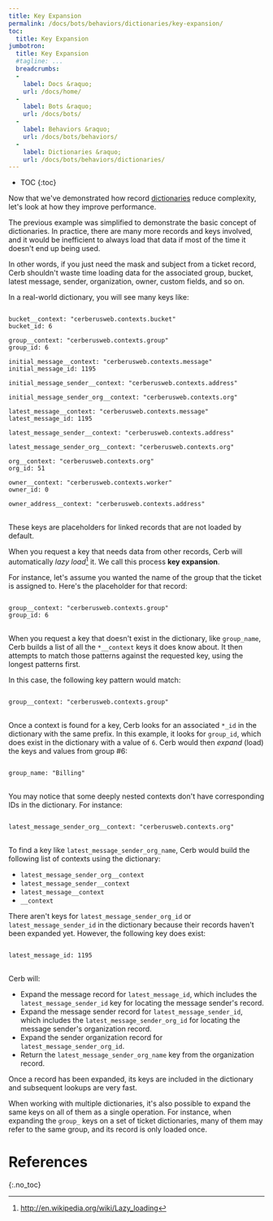 ```yaml
---
title: Key Expansion
permalink: /docs/bots/behaviors/dictionaries/key-expansion/
toc:
  title: Key Expansion
jumbotron:
  title: Key Expansion
  #tagline: ...
  breadcrumbs:
  -
    label: Docs &raquo;
    url: /docs/home/
  -
    label: Bots &raquo;
    url: /docs/bots/
  -
    label: Behaviors &raquo;
    url: /docs/bots/behaviors/
  -
    label: Dictionaries &raquo;
    url: /docs/bots/behaviors/dictionaries/
---
```


* TOC
{:toc}

Now that we've demonstrated how record [dictionaries](/docs/bots/behaviors/dictionaries/) reduce complexity, let's look at how they improve performance.

The previous example was simplified to demonstrate the basic concept of dictionaries.  In practice, there are many more records and keys involved, and it would be inefficient to always load that data if most of the time it doesn't end up being used.

In other words, if you just need the mask and subject from a ticket record, Cerb shouldn't waste time loading data for the associated group, bucket, latest message, sender, organization, owner, custom fields, and so on.

In a real-world dictionary, you will see many keys like:

<pre>
<code class="language-yaml">
bucket__context: "cerberusweb.contexts.bucket"
bucket_id: 6

group__context: "cerberusweb.contexts.group"
group_id: 6

initial_message__context: "cerberusweb.contexts.message"
initial_message_id: 1195

initial_message_sender__context: "cerberusweb.contexts.address"

initial_message_sender_org__context: "cerberusweb.contexts.org"

latest_message__context: "cerberusweb.contexts.message"
latest_message_id: 1195

latest_message_sender__context: "cerberusweb.contexts.address"

latest_message_sender_org__context: "cerberusweb.contexts.org"

org__context: "cerberusweb.contexts.org"
org_id: 51

owner__context: "cerberusweb.contexts.worker"
owner_id: 0

owner_address__context: "cerberusweb.contexts.address"
</code>
</pre>

These keys are placeholders for linked records that are not loaded by default.

When you request a key that needs data from other records, Cerb will automatically _lazy load_[^lazy-loading] it. We call this process **key expansion**.

For instance, let's assume you wanted the name of the group that the ticket is assigned to.  Here's the placeholder for that record:

<pre>
<code class="language-yaml">
group__context: "cerberusweb.contexts.group"
group_id: 6
</code>
</pre>

When you request a key that doesn't exist in the dictionary, like `group_name`, Cerb builds a list of all the `*__context` keys it does know about.  It then attempts to match those patterns against the requested key, using the longest patterns first.

In this case, the following key pattern would match:

<pre>
<code class="language-yaml">
group__context: "cerberusweb.contexts.group"
</code>
</pre>

Once a context is found for a key, Cerb looks for an associated `*_id` in the dictionary with the same prefix.  In this example, it looks for `group_id`, which does exist in the dictionary with a value of `6`.  Cerb would then *expand* (load) the keys and values from group #6:

<pre>
<code class="language-yaml">
group_name: "Billing"
</code>
</pre>

You may notice that some deeply nested contexts don't have corresponding IDs in the dictionary.  For instance:

<pre>
<code class="language-yaml">
latest_message_sender_org__context: "cerberusweb.contexts.org"
</code>
</pre>

To find a key like `latest_message_sender_org_name`, Cerb would build the following list of contexts using the dictionary:

* `latest_message_sender_org__context`
* `latest_message_sender__context`
* `latest_message__context`
* `__context`

There aren't keys for `latest_message_sender_org_id` or `latest_message_sender_id` in the dictionary because their records haven't been expanded yet.  However, the following key does exist:

<pre>
<code class="language-yaml">
latest_message_id: 1195
</code>
</pre>

Cerb will:

* Expand the message record for `latest_message_id`, which includes the `latest_message_sender_id` key for locating the message sender's record.
* Expand the message sender record for `latest_message_sender_id`, which includes the `latest_message_sender_org_id` for locating the message sender's organization record.
* Expand the sender organization record for `latest_message_sender_org_id`.
* Return the `latest_message_sender_org_name` key from the organization record.

Once a record has been expanded, its keys are included in the dictionary and subsequent lookups are very fast.

When working with multiple dictionaries, it's also possible to expand the same keys on all of them as a single operation. For instance, when expanding the `group_` keys on a set of ticket dictionaries, many of them may refer to the same group, and its record is only loaded once.

# References
{:.no_toc}

[^lazy-loading]: <http://en.wikipedia.org/wiki/Lazy_loading>